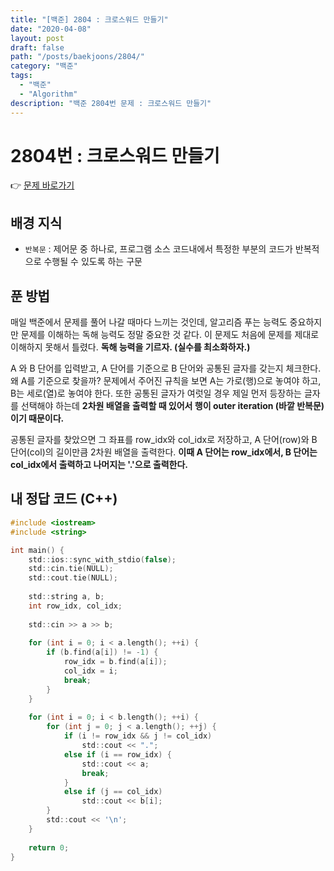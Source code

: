 ```yaml
---
title: "[백준] 2804 : 크로스워드 만들기"
date: "2020-04-08"
layout: post
draft: false
path: "/posts/baekjoons/2804/"
category: "백준"
tags:
  - "백준"
  - "Algorithm"
description: "백준 2804번 문제 : 크로스워드 만들기"
---
```


# 2804번 : 크로스워드 만들기

👉 [문제 바로가기](https://www.acmicpc.net/problem/2804)


## 배경 지식
- `반복문` :  제어문 중 하나로, 프로그램 소스 코드내에서 특정한 부분의 코드가 반복적으로 수행될 수 있도록 하는 구문

## 푼 방법
매일 백준에서 문제를 풀어 나갈 때마다 느끼는 것인데, 알고리즘 푸는 능력도 중요하지만 문제를 이해하는 독해 능력도 정말 중요한 것 같다. 이 문제도 처음에 문제를 제대로 이해하지 못해서 틀렸다. **독해 능력을 기르자. (실수를 최소화하자.)**

A 와 B 단어를 입력받고, A 단어를 기준으로 B 단어와 공통된 글자를 갖는지 체크한다. 왜 A를 기준으로 찾을까? 문제에서 주어진 규칙을 보면 A는 가로(행)으로 놓여야 하고, B는 세로(열)로 놓여야 한다. 또한 공통된 글자가 여럿일 경우 제일 먼저 등장하는 글자를 선택해야 하는데 **2차원 배열을 출력할 때 있어서 행이 outer iteration (바깥 반복문)이기 때문이다.**

공통된 글자를 찾았으면 그 좌표를 row_idx와 col_idx로 저장하고, A 단어(row)와 B 단어(col)의 길이만큼 2차원 배열을 출력한다. **이때 A 단어는 row_idx에서, B 단어는 col_idx에서 출력하고 나머지는 '.'으로 출력한다.**


## 내 정답 코드 (C++)

~~~c
#include <iostream>
#include <string>

int main() {
	std::ios::sync_with_stdio(false);
	std::cin.tie(NULL); 
	std::cout.tie(NULL);
	
	std::string a, b;
	int row_idx, col_idx;
	
	std::cin >> a >> b;
	
	for (int i = 0; i < a.length(); ++i) {
		if (b.find(a[i]) != -1) {
			row_idx = b.find(a[i]);
			col_idx = i;
			break;
		}
	}
	
	for (int i = 0; i < b.length(); ++i) {
		for (int j = 0; j < a.length(); ++j) {
			if (i != row_idx && j != col_idx)
				std::cout << ".";
			else if (i == row_idx) {
				std::cout << a;
				break;
			}
			else if (j == col_idx)
				std::cout << b[i];
		}
		std::cout << '\n';
	}
	
	return 0;
}
~~~
